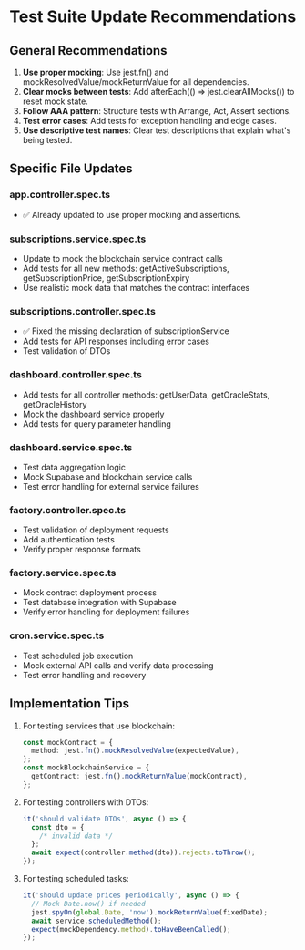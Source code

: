 # Test Suite Update Recommendations

## General Recommendations

1. **Use proper mocking**: Use jest.fn() and mockResolvedValue/mockReturnValue for all dependencies.
2. **Clear mocks between tests**: Add afterEach(() => jest.clearAllMocks()) to reset mock state.
3. **Follow AAA pattern**: Structure tests with Arrange, Act, Assert sections.
4. **Test error cases**: Add tests for exception handling and edge cases.
5. **Use descriptive test names**: Clear test descriptions that explain what's being tested.

## Specific File Updates

### app.controller.spec.ts

- ✅ Already updated to use proper mocking and assertions.

### subscriptions.service.spec.ts

- Update to mock the blockchain service contract calls
- Add tests for all new methods: getActiveSubscriptions, getSubscriptionPrice, getSubscriptionExpiry
- Use realistic mock data that matches the contract interfaces

### subscriptions.controller.spec.ts

- ✅ Fixed the missing declaration of subscriptionService
- Add tests for API responses including error cases
- Test validation of DTOs

### dashboard.controller.spec.ts

- Add tests for all controller methods: getUserData, getOracleStats, getOracleHistory
- Mock the dashboard service properly
- Add tests for query parameter handling

### dashboard.service.spec.ts

- Test data aggregation logic
- Mock Supabase and blockchain service calls
- Test error handling for external service failures

### factory.controller.spec.ts

- Test validation of deployment requests
- Add authentication tests
- Verify proper response formats

### factory.service.spec.ts

- Mock contract deployment process
- Test database integration with Supabase
- Verify error handling for deployment failures

### cron.service.spec.ts

- Test scheduled job execution
- Mock external API calls and verify data processing
- Test error handling and recovery

## Implementation Tips

1. For testing services that use blockchain:

   ```typescript
   const mockContract = {
     method: jest.fn().mockResolvedValue(expectedValue),
   };
   const mockBlockchainService = {
     getContract: jest.fn().mockReturnValue(mockContract),
   };
   ```

2. For testing controllers with DTOs:

   ```typescript
   it('should validate DTOs', async () => {
     const dto = {
       /* invalid data */
     };
     await expect(controller.method(dto)).rejects.toThrow();
   });
   ```

3. For testing scheduled tasks:
   ```typescript
   it('should update prices periodically', async () => {
     // Mock Date.now() if needed
     jest.spyOn(global.Date, 'now').mockReturnValue(fixedDate);
     await service.scheduledMethod();
     expect(mockDependency.method).toHaveBeenCalled();
   });
   ```
